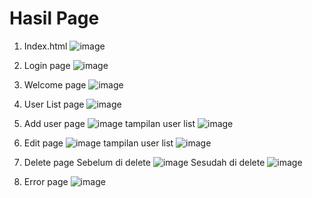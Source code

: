 # Hasil Page

1. Index.html
   ![image](https://github.com/user-attachments/assets/e1a3349c-8e48-4a0b-a32d-669bd1e04a39)

2. Login page
   ![image](https://github.com/user-attachments/assets/c3cdb976-ec66-4ffe-9c69-988ba58916ff)

3. Welcome page
   ![image](https://github.com/user-attachments/assets/51643d84-61db-4057-8c40-b9ba3631f547)

4. User List page
   ![image](https://github.com/user-attachments/assets/078c6825-5612-4e49-9868-5df3baadd36d)

5. Add user page
   ![image](https://github.com/user-attachments/assets/f1a22e37-e591-4050-a67f-9a84595bff2b)
   tampilan user list
   ![image](https://github.com/user-attachments/assets/038a880c-663e-4295-a9c6-18a4ee82481c)

7. Edit page
    ![image](https://github.com/user-attachments/assets/378ca2a9-90b6-4fe3-b460-f6226f4fdd98)
   tampilan user list
    ![image](https://github.com/user-attachments/assets/3f2be600-b440-4655-b20f-dd4bac1a8a86)

8. Delete page
   Sebelum di delete
   ![image](https://github.com/user-attachments/assets/c32c10c1-4360-4323-941d-42d7d341a41f)
   Sesudah di delete
   ![image](https://github.com/user-attachments/assets/eaade6aa-3eff-4c1c-9679-833df1a0a345)

9. Error page
   ![image](https://github.com/user-attachments/assets/de64cbd7-4b88-4bc3-a78e-2202557d4f11)
